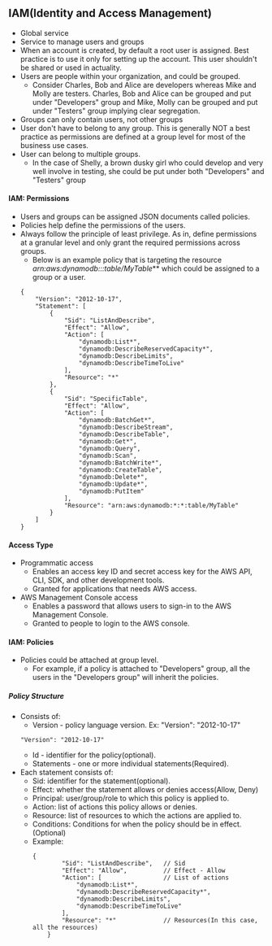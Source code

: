 ## IAM(Identity and Access Management)
- Global service
- Service to manage users and groups
- When an account is created, by default a root user is assigned. Best practice is to use it only for setting up the account. This user shouldn't be shared or used in actuality.
- Users are people within your organization, and could be grouped. 
    - Consider Charles, Bob and Alice are developers whereas Mike and Molly are testers. Charles, Bob and Alice can be grouped and put under "Developers" group and Mike, Molly can be grouped and put under "Testers" group implying clear segregation.
- Groups can only contain users, not other groups
- User don't have to belong to any group. This is generally NOT a best practice as permissions are defined at a group level for most of the business use cases.
- User can belong to multiple groups.
    - In the case of Shelly, a brown dusky girl who could develop and very well involve in testing, she could be put under both "Developers" and "Testers" group

#### IAM: Permissions
- Users and groups can be assigned JSON documents called policies.
- Policies help define the permissions of the users.
- Always follow the principle of least privilege. As in, define permissions at a granular level and only grant the required permissions across groups.
    - Below is an example policy that is targeting the resource ***arn:aws:dynamodb:*:*:table/MyTable*** which could be assigned to a group or a user.
    ```
    {
        "Version": "2012-10-17",
        "Statement": [
            {
                "Sid": "ListAndDescribe",
                "Effect": "Allow",
                "Action": [
                    "dynamodb:List*",
                    "dynamodb:DescribeReservedCapacity*",
                    "dynamodb:DescribeLimits",
                    "dynamodb:DescribeTimeToLive"
                ],
                "Resource": "*"
            },
            {
                "Sid": "SpecificTable",
                "Effect": "Allow",
                "Action": [
                    "dynamodb:BatchGet*",
                    "dynamodb:DescribeStream",
                    "dynamodb:DescribeTable",
                    "dynamodb:Get*",
                    "dynamodb:Query",
                    "dynamodb:Scan",
                    "dynamodb:BatchWrite*",
                    "dynamodb:CreateTable",
                    "dynamodb:Delete*",
                    "dynamodb:Update*",
                    "dynamodb:PutItem"
                ],
                "Resource": "arn:aws:dynamodb:*:*:table/MyTable"
            }
        ]
    }
    ```
#### Access Type
- Programmatic access
    - Enables an access key ID and secret access key for the AWS API, CLI, SDK, and other development tools.
    - Granted for applications that needs AWS access.
- AWS Management Console access
    - Enables a password that allows users to sign-in to the AWS Management Console.
    - Granted to people to login to the AWS console.

#### IAM: Policies
- Policies could be attached at group level.
    - For example, if a policy is attached to "Developers" group, all the users in the "Developers group" will inherit the policies.
##### Policy Structure
- Consists of:
    - Version - policy language version. Ex: "Version": "2012-10-17"
    ```
    "Version": "2012-10-17"
    ```
    - Id - identifier for the policy(optional).
    - Statements - one or more individual statements(Required).
- Each statement consists of:
    - Sid: identifier for the statement(optional).
    - Effect: whether the statement allows or denies access(Allow, Deny)
    - Principal: user/group/role to which this policy is applied to.
    - Action: list of actions this policy allows or denies.
    - Resource: list of resources to which the actions are applied to.
    - Conditions: Conditions for when the policy should be in effect.(Optional)
    - Example:
        ```
        {
                "Sid": "ListAndDescribe",   // Sid
                "Effect": "Allow",          // Effect - Allow
                "Action": [                 // List of actions
                    "dynamodb:List*",
                    "dynamodb:DescribeReservedCapacity*",
                    "dynamodb:DescribeLimits",
                    "dynamodb:DescribeTimeToLive"
                ],
                "Resource": "*"             // Resources(In this case, all the resources)
            }
        ```
